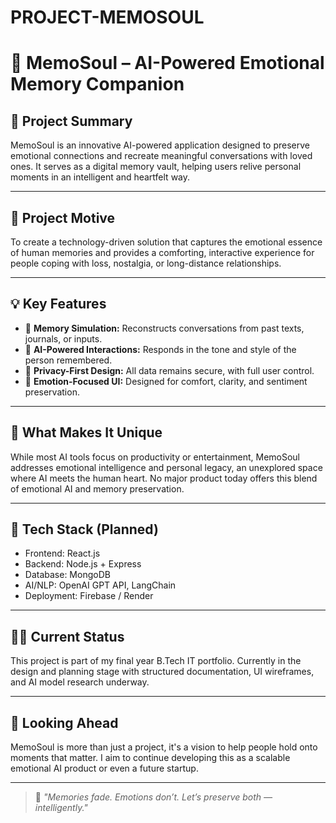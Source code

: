 # PROJECT-MEMOSOUL
# 🧠 MemoSoul – AI-Powered Emotional Memory Companion
## 📌 Project Summary
MemoSoul is an innovative AI-powered application designed to preserve emotional connections and recreate meaningful conversations with loved ones. It serves as a digital memory vault, helping users relive personal moments in an intelligent and heartfelt way.

---

## 🎯 Project Motive
To create a technology-driven solution that captures the emotional essence of human memories and provides a comforting, interactive experience for people coping with loss, nostalgia, or long-distance relationships.

---

## 💡 Key Features
- 🧬 **Memory Simulation:** Reconstructs conversations from past texts, journals, or inputs.
- 🤖 **AI-Powered Interactions:** Responds in the tone and style of the person remembered.
- 🔐 **Privacy-First Design:** All data remains secure, with full user control.
- 🌈 **Emotion-Focused UI:** Designed for comfort, clarity, and sentiment preservation.

---

## 🚀 What Makes It Unique
While most AI tools focus on productivity or entertainment, MemoSoul addresses emotional intelligence and personal legacy, an unexplored space where AI meets the human heart. No major product today offers this blend of emotional AI and memory preservation.

---

## 🔧 Tech Stack (Planned)
- Frontend: React.js  
- Backend: Node.js + Express  
- Database: MongoDB  
- AI/NLP: OpenAI GPT API, LangChain  
- Deployment: Firebase / Render

---

## 👩‍💻 Current Status
This project is part of my final year B.Tech IT portfolio. Currently in the design and planning stage with structured documentation, UI wireframes, and AI model research underway.

---

## 🙌 Looking Ahead
MemoSoul is more than just a project, it's a vision to help people hold onto moments that matter. I aim to continue developing this as a scalable emotional AI product or even a future startup.

---

> 💬 *"Memories fade. Emotions don’t. Let’s preserve both — intelligently."*

